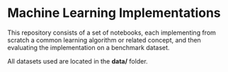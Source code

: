 # Machine Learning Implementations

This repository consists of a set of notebooks, each implementing from scratch a common learning algorithm or related concept, and then evaluating the implementation on a benchmark dataset.

All datasets used are located in the **data/** folder.